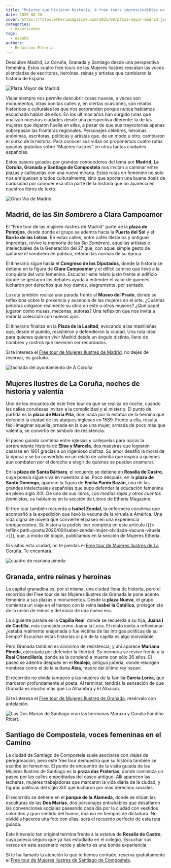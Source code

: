 ```yaml
---
title: "Mujeres que hicieron historia, 4 free tours imprescindibles en España"
date: 2025-08-28
cover: https://fotos.etheriamagazine.com/2025/08/plaza-mayor-madrid.jpeg
categories: 
  - excursiones
tags: 
  - españa
authors: 
  - Redacción Etheria
---
```


Descubre Madrid, La Coruña, Granada y Santiago desde una perspectiva femenina. Estos 
cuatro free tours de las Mujeres ilustres rescatan las voces silenciadas de escritoras, 
heroínas, reinas y artistas que cambiaron la historia de España. 

![Plaza Mayor de Madrid.](https://fotos.etheriamagazine.com/2025/08/plaza-mayor-madrid.jpeg "Plaza Mayor de Madrid. © Eduardo Rodríguez/ Unsplash")

Viajar siempre nos permite descubrir cosas nuevas, a veces son monumentos, otras bonitas 
calles y, en ciertas ocasiones, son relatos históricos o culturales los que nos 
sorprenden porque nunca habíamos escuchado hablar de ellos. En los últimos años han 
surgido rutas que analizan nuestras ciudades desde una perspectiva diferente: la de las 
mujeres que dejaron huella en ellas, a pesar de que sus trayectorias apenas sobrepasan 
las fronteras regionales. Personajes célebres, heroínas anónimas, escritoras, políticas 
y artistas que, de un modo u otro, cambiaron el curso de la historia. Para conocer sus 
vidas os proponemos cuatro rutas guiadas gratuitas sobre “Mujeres ilustres” en otras 
tantas ciudades españolas. 

Estos paseos guiados por grandes conocedores del tema por **Madrid, La Coruña, Granada y 
Santiago de Compostela** nos invitan a caminar entre plazas y callejuelas con una nueva 
mirada. Estas rutas en femenino no solo nos enriquecen a todos culturalmente, sino que 
aportan una buena dosis de curiosidad por conocer esa otra parte de la historia que no 
aparecía en nuestros libros de texto. 

![Gran Vía de Madrid](https://fotos.etheriamagazine.com/2025/08/madrid-granvia.jpeg "Gran Vía madrileña. © Alev Takil/ Unsplash")

## Madrid, de las _Sin Sombrero_ a Clara Campoamor

El “Free tour de las mujeres ilustres de Madrid” parte de la **plaza de Pontejos**, 
desde donde el grupo se adentra hacia la **Puerta del Sol** y el **Barrio de las 
Letras**. En estas calles, entre cafés literarios y antiguas imprentas, revive la 
memoria de las _Sin Sombrero_, aquellas artistas e intelectuales de la Generación del 27 
que, con aquel simple gesto de quitarse el sombrero en público, retaron las normas de su 
época. 

El itinerario sigue hacia el **Congreso de los Diputados**, donde la historia se detiene 
en la figura de **Clara Campoamor** y el difícil camino que llevó a la conquista del 
voto femenino. Escuchar este relato justo frente al edificio donde se gestaron los 
debates ayuda a entender el valor de quienes lucharon por derechos que hoy damos, 
alegremente, por sentado. 

La ruta también realiza una parada frente al **Museo del Prado**, donde se reflexiona 
sobre la presencia y ausencia de las mujeres en el arte. ¿Cuántas pintoras colgaron 
realmente su obra en este u otros museos? ¿Qué papel jugaron como musas, mecenas, 
autoras? Una reflexión que nos invita a mirar la colección con nuevos ojos. 

El itinerario finaliza en la **Plaza de la Lealtad**, evocando a las madrileñas que, 
desde el pueblo, resistieron y defendieron la ciudad. Una ruta ideal para quienes 
quieran vivir Madrid desde un ángulo distinto, lleno de nombres y rostros que merecen 
ser recordados. 

Si te interesa el [Free tour de Mujeres Ilustres de 
Madrid](https://www.civitatis.com/es/madrid/free-tour-mujeres-madrid/?aid=10211), no 
dejes de reservar, es gratuito. 

![fachada del ayuntamiento de A Coruña](https://fotos.etheriamagazine.com/2022/09/coruna-ayuntamiento.jpg "Ayuntamiento de A Coruña. © SG")

## Mujeres Ilustres de La Coruña, noches de historia y valentía

Uno de los encantos de este free tour es que se realiza de noche, cuando las calles 
coruñesas invitan a la complicidad y al misterio. El punto de partida es la **plaza de 
María Pita**, dominada por la estatua de la heroína que defendió la ciudad de los 
ataques ingleses en 1589. Frente a ella, resulta fácil imaginar aquella jornada en la 
que una mujer, armada de poco más que valentía, se convirtió en símbolo de resistencia. 

El paseo guiado continúa entre iglesias y callejuelas para narrar la sorprendente 
historia de **Elisa y Marcela**, dos maestras que lograron casarse en 1901 gracias a un 
ingenioso disfraz. Su amor desafió la moral de la época y se ha convertido en un relato 
de valentía que inspira a quienes aún combaten por el derecho a elegir de quienes se 
pueden enamorar. 

En la **plaza de Santa Bárbara**, el recuerdo se detiene en **Rosalía de Castro**, cuya 
poesía sigue viva en nuestros días. Poco después, en la **plaza de Santo Domingo**, 
aparece la figura de **Emilia Pardo Bazán**, una de las grandes intelectuales españolas 
que supo defender la educación femenina en pleno siglo XIX. De uno de sus libros, _Las 
medias rojas y otros cuentos feministas_, os hablamos en la sección de Libros de Etheria 
Magazine. 

El free tour también recuerda a **Isabel Zendal**, la enfermera coruñesa que acompañó a 
la expedición que llevó la vacuna de la viruela a América. Una vida digna de novela que 
convierte el paseo en una experiencia enriquecedora. Su historia la podéis leer completa 
en este artículo ({{< reflink 
path=posts/2020/09/isabel-zendal-mujer-olvidada-vacuna-viruela >}}), que, a modo de 
biopic, publicamos en la sección de Mujeres Etheria. 

Si visitas esta ciudad, no te pierdas el [Free tour de Mujeres Ilustres de La 
Coruña](https://www.civitatis.com/es/la-coruna/free-tour-mujeres-ilustres-coruna/?aid=10211). 
Te encantará. 

![cuadro de mariana pineda](https://fotos.etheriamagazine.com/2020/10/mariana-pineda-heroina-granada.jpg "Cuadro de Juan Antonio Vera Calvo de 1862 que muestra a Mariana Pineda en capilla, antes de ser llevada al cadalso.")

## Granada, entre reinas y heroínas

La capital granadina es, por sí misma, una ciudad llena de historia, pero el recorrido 
del Free tour de las Mujeres ilustres de Granada le pone acento femenino a sus plazas y 
monumentos. Desde la **plaza Nueva**, el grupo comienza un viaje en el tiempo con la 
reina **Isabel la Católica**, protagonista de la unión de reinos y del inicio de una 
nueva era. 

La siguiente parada es la **Capilla Real**, donde se recuerda a su hija, **Juana I de 
Castilla**, más conocida como Juana la Loca. El relato invita a reflexionar: ¿estaba 
realmente enajenada o fue víctima de las intrigas políticas de su tiempo? Escuchar estas 
historias al pie de la capilla es algo inolvidable. 

Pero Granada también es sinónimo de resistencia, y ahí aparece **Mariana Pineda**, 
ejecutada por defender la libertad. Su memoria se revive frente a la **Real 
Chancillería**, donde se la condenó a muerte con sólo 26 años. El paseo se adentra 
después en el **Realejo**, antigua judería, donde resurgen nombres como el de la sultana 
**Aixa**, madre del último rey nazarí. 

El recorrido no olvida tampoco a las mujeres de la familia **García Lorca**, que 
marcaron profundamente al poeta. Al terminar, tendrás la sensación de que Granada es 
mucho más que La Alhambra y El Albaicín. 

Si te interesa el [Free tour de Mujeres Ilustres de 
Granada](https://www.civitatis.com/es/granada/free-tour-mujeres-granada/?aid=10211), 
resérvalo con antelación. 

![Las Dos Marías de Santiago eran las hermanas Maruxa y Coralia Fandiño Ricart.](https://fotos.etheriamagazine.com/2025/08/mujeres-ilustres-santiago.jpg "Las Dos Marías de Santiago eran las hermanas Maruxa y Coralia Fandiño Ricart. © Pepa García")

## Santiago de Compostela, voces femeninas en el Camino

La ciudad de Santiago de Compostela suele asociarse con viajes de peregrinación, pero 
este free tour demuestra que su historia también se escribe en femenino. El punto de 
encuentro de la visita guiada de las Mujeres Ilustres de Santiago es la **praza das 
Praterías**, donde comienza un paseo por las calles empedradas del casco antiguo. Allí 
aparecen las lecheras, mujeres trabajadoras que marcaron la vida diaria de la ciudad, y 
figuras políticas del siglo XIX que lucharon por más derechos sociales. 

El recorrido se detiene en el **parque de la Alameda**, donde se sitúan las esculturas 
de las **Dos Marías**, dos personajes entrañables que desafiaron las convenciones 
sociales paseando cada día por la ciudad con vestidos coloridos y gran sentido del 
humor, incluso en tiempos de dictadura. No olvidéis haceros una foto con ellas, será el 
recuerdo perfecto de esta ruta guiada. 

Este itinerario tan original termina frente a la estatua de **Rosalía de Castro**, cuya 
poesía seguro que ya has estudiado en el colegio. Escuchar sus versos en este escenario 
verde y abierto es una bonita experiencia. 

Si te ha llamado la atención lo que te hemos contado, reserva gratuitamente el [Free 
tour de Mujeres Ilustres de Santiago de 
Compostela](https://www.civitatis.com/es/santiago-de-compostela/free-tour-mujeres-ilustres-santiago/?aid=10211).
